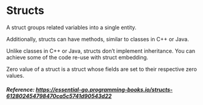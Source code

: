 # Structs

A struct groups related variables into a single entity.

Additionally, structs can have methods, similar to classes in C++ or Java.

Unlike classes in C++ or Java, structs don’t implement inheritance. You can achieve some of the code re-use with struct embedding.

Zero value of a struct is a struct whose fields are set to their respective zero values.





##### Reference: https://essential-go.programming-books.io/structs-612802454798470ca5c5741d90543d22
